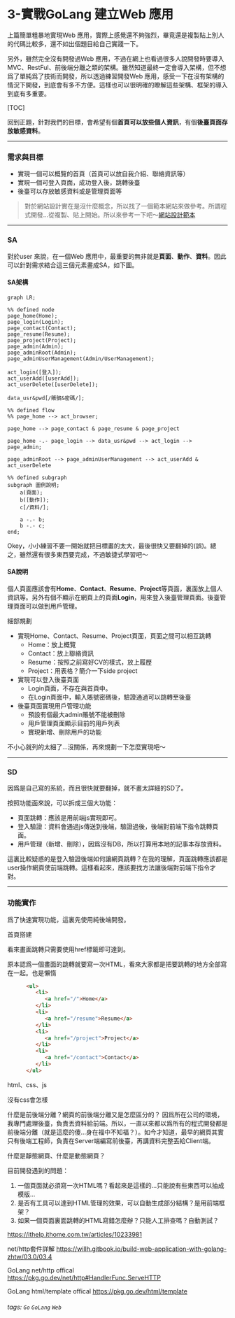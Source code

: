 3-實戰GoLang 建立Web 應用
===

上篇簡單粗暴地實現Web 應用，實際上感覺還不夠強烈，畢竟還是複製貼上別人的代碼比較多，還不如出個題目給自己實踐一下。

另外，雖然完全沒有開發過Web 應用，不過在網上也看過很多人說開發時要導入MVC、RestFul、前後端分離之類的架構。雖然知道最終一定會導入架構，但不想爲了單純爲了技術而開發，所以透過練習開發Web 應用，感受一下在沒有架構的情況下開發，到底會有多不方便。這樣也可以很明確的瞭解這些架構、框架的導入到底有多重要。

[TOC]

回到正題，針對我們的目標，會希望有個**首頁可以放些個人資訊**，有個**後臺頁面存放敏感資料**。

---
### 需求與目標

* 實現一個可以概覽的首頁（首頁可以放自我介紹、聯絡資訊等）
* 實現一個可登入頁面，成功登入後，跳轉後臺
* 後臺可以存放敏感資料或是管理頁面等

> 對於網站設計實在是沒什麼概念，所以找了一個範本網站來做參考。所謂程式開發...從複製、貼上開始。所以來參考一下吧～[網站設計範本](https://zh.wix.com/website/templates/html/portfolio-cv)

---
### SA

對於user 來說，在一個Web 應用中，最重要的無非就是**頁面**、**動作**、**資料**。因此可以針對需求結合這三個元素畫成SA，如下圖。

#### SA架構

```mermaid
graph LR;

%% defined node
page_home(Home);
page_login(Login);
page_contact(Contact);
page_resume(Resume);
page_project(Project);
page_admin(Admin);
page_adminRoot(Admin);
page_adminUserManagement(Admin/UserManagement);

act_login([登入]);
act_userAdd([userAdd]);
act_userDelete([userDelete]);

data_usr&pwd[/賬號&密碼/];

%% defined flow
%% page_home --> act_browser;

page_home --> page_contact & page_resume & page_project

page_home -.- page_login --> data_usr&pwd --> act_login --> page_admin;

page_adminRoot --> page_adminUserManagement --> act_userAdd & act_userDelete

%% defined subgraph
subgraph 圖例說明;
    a(頁面);
    b([動作]);
    c[/資料/];
    
    a -.- b;
    b -.- c;
end;
```

Okey，小小練習不要一開始就把目標畫的太大，最後很快又要翻掉的(誤)。總之，雖然還有很多東西要完成，不過敏捷式學習吧～

#### SA說明

個人頁面應該會有**Home**、**Contact**、**Resume**、**Project**等頁面，裏面放上個人資訊等。另外有個不顯示在網頁上的頁面**Login**，用來登入後臺管理頁面。後臺管理頁面可以做到用戶管理。

細部規劃
* 實現Home、Contact、Resume、Project頁面，頁面之間可以相互跳轉
    * Home：放上概覽
    * Contact：放上聯絡資訊
    * Resume：按照之前寫好CV的樣式，放上履歷
    * Project：用表格？簡介一下side project
* 實現可以登入後臺頁面
    * Login頁面，不存在與首頁中。
    * 在Login頁面中，輸入賬號密碼後，驗證通過可以跳轉至後臺
* 後臺頁面實現用戶管理功能
    * 預設有個最大admin賬號不能被刪除
    * 用戶管理頁面顯示目前的用戶列表
    * 實現新增、刪除用戶的功能

不小心就列的太細了...沒關係，再來規劃一下怎麼實現吧～

---
### SD

因爲是自己寫的系統，而且很快就要翻掉，就不畫太詳細的SD了。

按照功能面來說，可以拆成三個大功能：
* 頁面跳轉：應該是用前端js實現即可。
* 登入驗證：資料會通過js傳送到後端，驗證過後，後端對前端下指令跳轉頁面。
* 用戶管理（新增、刪除），因爲沒有DB，所以打算用本地的記事本存放資料。

這裏比較疑惑的是登入驗證後端如何讓網頁跳轉？在我的理解，頁面跳轉應該都是user操作網頁使前端跳轉。這樣看起來，應該要找方法讓後端對前端下指令才對。

---
### 功能實作


爲了快速實現功能，這裏先使用純後端開發。

首頁搭建

看來畫面跳轉只需要使用href標籤即可達到。

原本認爲一個畫面的跳轉就要寫一次HTML，看來大家都是把要跳轉的地方全部寫在一起。也是懶惰

```html
      <ul>
         <li>
            <a href="/">Home</a>
         </li>
         <li>
            <a href="/resume">Resume</a>
         </li>
         <li>
            <a href="/project">Project</a>
         </li>
         <li>
            <a href="/contact">Contact</a>
         </li>
      </ul>
```

html、css、js

沒有css會怎樣

什麼是前後端分離？網頁的前後端分離又是怎麼區分的？
因爲所在公司的環境，我專門處理後臺，負責丟資料給前端。所以，一直以來都以爲所有的程式開發都是前後端分離（就是這麼的傻...身在福中不知福？）。如今才知道，最早的網頁其實只有後端工程師，負責在Server端編寫前後臺，再講資料完整丟給Client端。



什麼是靜態網頁、什麼是動態網頁？

目前開發遇到的問題：
1. 一個頁面就必須寫一次HTML嗎？看起來是這樣的...只能說有些東西可以抽成模版...
2. 是否有工具可以達到HTML管理的效果，可以自動生成部分結構？是用前端框架？
3. 如果一個頁面裏面跳轉的HTML寫錯怎麼辦？只能人工排查嗎？自動測試？

https://ithelp.ithome.com.tw/articles/10233981

net/http套件詳解
https://willh.gitbook.io/build-web-application-with-golang-zhtw/03.0/03.4

GoLang net/http offical
https://pkg.go.dev/net/http#HandlerFunc.ServeHTTP

GoLang html/template offical
https://pkg.go.dev/html/template

###### tags: `Go` `GoLang` `Web` 

